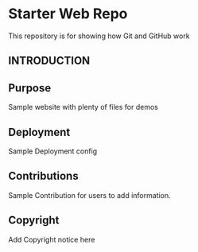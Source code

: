# Starter Web Repo

This repository is for showing how Git and GitHub work

## INTRODUCTION

## Purpose

Sample website with plenty of files for demos

## Deployment
Sample Deployment config

## Contributions
Sample Contribution for users to add information.


## Copyright
Add Copyright notice here